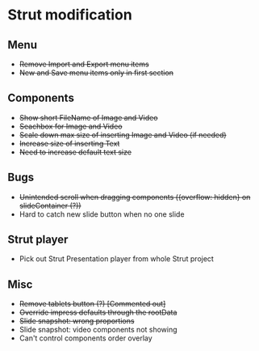 Strut modification
==================

## Menu
+ ~~Remove Import and Export menu items~~
+ ~~New and Save menu items only in first section~~

## Components
+ ~~Show short FileName of Image and Video~~
+ ~~Seachbox for Image and Video~~
+ ~~Scale down max size of inserting Image and Video (if needed)~~
+ ~~Increase size of inserting Text~~
+ ~~Need to increase default text size~~

## Bugs
+ ~~Unintended scroll when dragging components ({overflow: hidden} on slideContainer (?))~~
+ Hard to catch new slide button when no one slide

## Strut player
+ Pick out Strut Presentation player from whole Strut project

## Misc
+ ~~Remove tablets button (?) [Commented out]~~
+ ~~Override impress defaults through the rootData~~
+ ~~Slide snapshot: wrong proportions~~
+ Slide snapshot: video components not showing
+ Can't control components order overlay